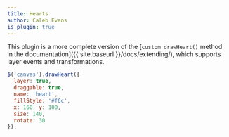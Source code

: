 ```yaml
---
title: Hearts
author: Caleb Evans
is_plugin: true
---
```


This plugin is a more complete version of the [`custom drawHeart()` method in the documentation]({{ site.baseurl }}/docs/extending/), which supports layer events and transformations.

```javascript
$('canvas').drawHeart({
  layer: true,
  draggable: true,
  name: 'heart',
  fillStyle: '#f6c',
  x: 160, y: 100,
  size: 140,
  rotate: 30
});
```
